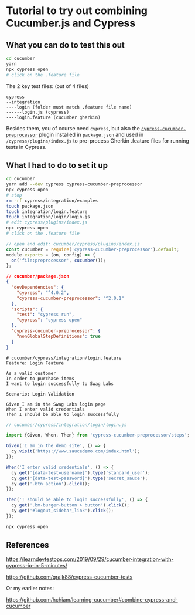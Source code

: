 # Tutorial to try out combining Cucumber.js and Cypress

## What you can do to test this out

```bash
cd cucumber
yarn
npx cypress open
# click on the .feature file
```

The 2 key test files: (out of 4 files)

```text
cypress
--integration
----login (folder must match .feature file name)
------login.js (cypress)
----login.feature (cucumber gherkin)
```

Besides them, you of course need `cypress`, but also the [`cypress-cucumber-preprocessor`](https://www.npmjs.com/package/cypress-cucumber-preprocessor) plugin installed in `package.json` and used in `/cypress/plugins/index.js` to pre-process Gherkin .feature files for running tests in Cypress.

## What I had to do to set it up

```bash
cd cucumber
yarn add --dev cypress cypress-cucumber-preprocessor
npx cypress open
# stop
rm -rf cypress/integration/examples
touch package.json
touch integration/login.feature
touch integration/login/login.js
# edit cypress/plugins/index.js
npx cypress open
# click on the .feature file
```

```js
// open and edit: cucumber/cypress/plugins/index.js
const cucumber = require('cypress-cucumber-preprocessor').default;
module.exports = (on, config) => {
  on('file:preprocessor', cucumber());
};
```

```json
// cucumber/package.json
{
  "devDependencies": {
    "cypress": "^4.0.2",
    "cypress-cucumber-preprocessor": "^2.0.1"
  },
  "scripts": {
    "test": "cypress run",
    "cypress": "cypress open"
  },
  "cypress-cucumber-preprocessor": {
    "nonGlobalStepDefinitions": true
  }
}
```

```feature
# cucumber/cypress/integration/login.feature
Feature: Login Feature

As a valid customer
In order to purchase items
I want to login successfully to Swag Labs

Scenario: Login Validation

Given I am in the Swag Labs login page
When I enter valid credentials
Then I should be able to login successfully
```

```js
// cucumber/cypress/integration/login/login.js

import {Given, When, Then} from 'cypress-cucumber-preprocessor/steps';

Given('I am in the demo site', () => {
  cy.visit('https://www.saucedemo.com/index.html');
});

When('I enter valid credentials', () => {
  cy.get('[data-test=username]').type('standard_user');
  cy.get('[data-test=password]').type('secret_sauce');
  cy.get('.btn_action').click();  
});

Then('I should be able to login successfully', () => {
  cy.get('.bm-burger-button > button').click();
  cy.get('#logout_sidebar_link').click();
});
```

```bash
npx cypress open
```

## References

<https://learndevtestops.com/2019/09/29/cucumber-integration-with-cypress-io-in-5-minutes/>

<https://github.com/grajk88/cypress-cucumber-tests>

Or my earlier notes:

<https://github.com/hchiam/learning-cucumber#combine-cypress-and-cucumber>
